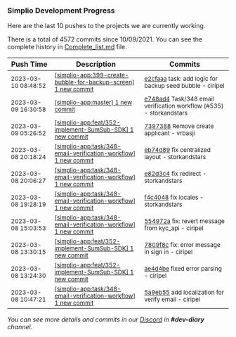 
### Simplio Development Progress

Here are the last 10 pushes to the projects we are currently working.

There is a total of 4572 commits since 10/09/2021. You can see the complete history in
 [Complete_list.md](Complete_list.md) file.

| Push Time | Description | Commits |
| --- | --- | --- |
| <sub>2023-03-10 08:48:52</sub> | <sub>[[simplio-app:399\-create\-bubble\-for\-backup\-screen] 1 new commit](https://github.com/SimplioOfficial/simplio-app/commit/e2cfaaa71568b2696fbf6731516b437402cfa76c)</sub> | <sub>[e2cfaaa](https://github.com/SimplioOfficial/simplio-app/commit/e2cfaaa71568b2696fbf6731516b437402cfa76c) task: add logic for backup seed bubble - ciripel</sub> |
| <sub>2023-03-09 16:30:58</sub> | <sub>[[simplio-app:master] 1 new commit](https://github.com/SimplioOfficial/simplio-app/commit/e748ad4e4ae78c1125cc120fcbc373dadb825abd)</sub> | <sub>[e748ad4](https://github.com/SimplioOfficial/simplio-app/commit/e748ad4e4ae78c1125cc120fcbc373dadb825abd) Task/348 email verification workflow (#535) - storkandstars</sub> |
| <sub>2023-03-09 05:26:52</sub> | <sub>[[simplio-app:feat/352\-implement\-SumSub\-SDK] 1 new commit](https://github.com/SimplioOfficial/simplio-app/commit/73973882a7083ac18c97c529d85217a19185b9f7)</sub> | <sub>[7397388](https://github.com/SimplioOfficial/simplio-app/commit/73973882a7083ac18c97c529d85217a19185b9f7) Remove create applicant - vrbasji</sub> |
| <sub>2023-03-08 20:18:24</sub> | <sub>[[simplio-app:task/348\-email\-verification\-workflow] 1 new commit](https://github.com/SimplioOfficial/simplio-app/commit/eb74d8920e5248dd02d514dbc11dbc87cec778d1)</sub> | <sub>[eb74d89](https://github.com/SimplioOfficial/simplio-app/commit/eb74d8920e5248dd02d514dbc11dbc87cec778d1) fix centralized layout - storkandstars</sub> |
| <sub>2023-03-08 20:06:27</sub> | <sub>[[simplio-app:task/348\-email\-verification\-workflow] 1 new commit](https://github.com/SimplioOfficial/simplio-app/commit/e82d3c4025b066cc3e327d34a1ed6e5a21531e1f)</sub> | <sub>[e82d3c4](https://github.com/SimplioOfficial/simplio-app/commit/e82d3c4025b066cc3e327d34a1ed6e5a21531e1f) fix redirect - storkandstars</sub> |
| <sub>2023-03-08 19:28:19</sub> | <sub>[[simplio-app:task/348\-email\-verification\-workflow] 1 new commit](https://github.com/SimplioOfficial/simplio-app/commit/f4c4048bad256b7945c1467b7fa543de3de14c2d)</sub> | <sub>[f4c4048](https://github.com/SimplioOfficial/simplio-app/commit/f4c4048bad256b7945c1467b7fa543de3de14c2d) fix locales - storkandstars</sub> |
| <sub>2023-03-08 15:03:53</sub> | <sub>[[simplio-app:task/348\-email\-verification\-workflow] 1 new commit](https://github.com/SimplioOfficial/simplio-app/commit/554972a62b61ecb86e703d164a2da2f58a126fe0)</sub> | <sub>[554972a](https://github.com/SimplioOfficial/simplio-app/commit/554972a62b61ecb86e703d164a2da2f58a126fe0) fix: revert message from kyc_api - ciripel</sub> |
| <sub>2023-03-08 13:30:15</sub> | <sub>[[simplio-app:feat/352\-implement\-SumSub\-SDK] 1 new commit](https://github.com/SimplioOfficial/simplio-app/commit/7809f8c3c941b2a96d76fb6cf45c802ef8fbb0b3)</sub> | <sub>[7809f8c](https://github.com/SimplioOfficial/simplio-app/commit/7809f8c3c941b2a96d76fb6cf45c802ef8fbb0b3) fix: error message in sign in - ciripel</sub> |
| <sub>2023-03-08 13:24:30</sub> | <sub>[[simplio-app:feat/352\-implement\-SumSub\-SDK] 1 new commit](https://github.com/SimplioOfficial/simplio-app/commit/ae4d4beb24ad434389a8216b17c5ab11dd7597a7)</sub> | <sub>[ae4d4be](https://github.com/SimplioOfficial/simplio-app/commit/ae4d4beb24ad434389a8216b17c5ab11dd7597a7) fixed error parsing - ciripel</sub> |
| <sub>2023-03-08 10:47:21</sub> | <sub>[[simplio-app:task/348\-email\-verification\-workflow] 1 new commit](https://github.com/SimplioOfficial/simplio-app/commit/5a9eb55a8b6ef119ddf059dea3f6305ade1d535d)</sub> | <sub>[5a9eb55](https://github.com/SimplioOfficial/simplio-app/commit/5a9eb55a8b6ef119ddf059dea3f6305ade1d535d) add localization for verify email - ciripel</sub> |

_You can see more details and commits in our [Discord](https://discord.gg/aKhjuwZmdP) in **#dev-diary** channel._
